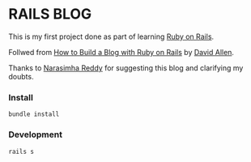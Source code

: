 # RAILS BLOG

This is my first project done as part of learning [Ruby on Rails](https://rubyonrails.org/).

Follwed from [How to Build a Blog with Ruby on Rails](https://medium.com/@deallen7/ruby-on-rails-app-build-blog-3d9975a999ae) by [David Allen](https://medium.com/@deallen7).

Thanks to [Narasimha Reddy](https://github.com/NarasimhaReddyY) for suggesting this blog and clarifying my doubts.

### Install
```bundle install```

### Development
```rails s```
